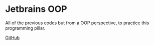# Jetbrains OOP   
All of the previous codes but from a OOP perspective, to practice this programming pillar.

[GitHub](http://github.com)
